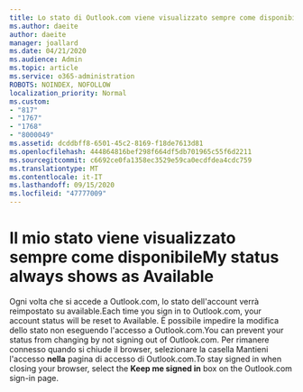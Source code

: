 ```yaml
---
title: Lo stato di Outlook.com viene visualizzato sempre come disponibile
ms.author: daeite
author: daeite
manager: joallard
ms.date: 04/21/2020
ms.audience: Admin
ms.topic: article
ms.service: o365-administration
ROBOTS: NOINDEX, NOFOLLOW
localization_priority: Normal
ms.custom:
- "817"
- "1767"
- "1768"
- "8000049"
ms.assetid: dcddbff8-6501-45c2-8169-f18de7613d81
ms.openlocfilehash: 444864816bef298f664df5db701965c55f6d2211
ms.sourcegitcommit: c6692ce0fa1358ec3529e59ca0ecdfdea4cdc759
ms.translationtype: MT
ms.contentlocale: it-IT
ms.lasthandoff: 09/15/2020
ms.locfileid: "47777009"
---
```

# <a name="my-status-always-shows-as-available"></a><span data-ttu-id="0ad5b-102">Il mio stato viene visualizzato sempre come disponibile</span><span class="sxs-lookup"><span data-stu-id="0ad5b-102">My status always shows as Available</span></span>

<span data-ttu-id="0ad5b-103">Ogni volta che si accede a Outlook.com, lo stato dell'account verrà reimpostato su available.</span><span class="sxs-lookup"><span data-stu-id="0ad5b-103">Each time you sign in to Outlook.com, your account status will be reset to Available.</span></span> <span data-ttu-id="0ad5b-104">È possibile impedire la modifica dello stato non eseguendo l'accesso a Outlook.com.</span><span class="sxs-lookup"><span data-stu-id="0ad5b-104">You can prevent your status from changing by not signing out of Outlook.com.</span></span> <span data-ttu-id="0ad5b-105">Per rimanere connesso quando si chiude il browser, selezionare la casella Mantieni l'accesso **nella** pagina di accesso di Outlook.com.</span><span class="sxs-lookup"><span data-stu-id="0ad5b-105">To stay signed in when closing your browser, select the **Keep me signed in** box on the Outlook.com sign-in page.</span></span>
